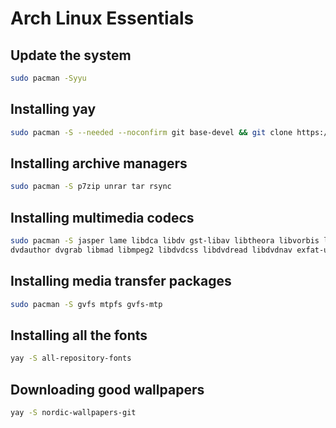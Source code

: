 # Arch Linux Essentials

## Update the system

```sh
sudo pacman -Syyu
```

## Installing yay

```sh
sudo pacman -S --needed --noconfirm git base-devel && git clone https://aur.archlinux.org/yay.git && cd yay && makepkg -si
```

## Installing archive managers

```sh
sudo pacman -S p7zip unrar tar rsync
```
## Installing multimedia codecs

```sh
sudo pacman -S jasper lame libdca libdv gst-libav libtheora libvorbis libxv wavpack x264 xvidcore dvd+rw-tools \
dvdauthor dvgrab libmad libmpeg2 libdvdcss libdvdread libdvdnav exfat-utils fuse-exfat a52dec faac faad2 flac
```

## Installing media transfer packages

```sh
sudo pacman -S gvfs mtpfs gvfs-mtp
```

## Installing all the fonts

```sh
yay -S all-repository-fonts
```

## Downloading good wallpapers

```sh
yay -S nordic-wallpapers-git
```
